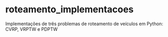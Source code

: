 # roteamento_implementacoes
Implementações de três problemas de roteamento de veículos em Python: CVRP, VRPTW e PDPTW
